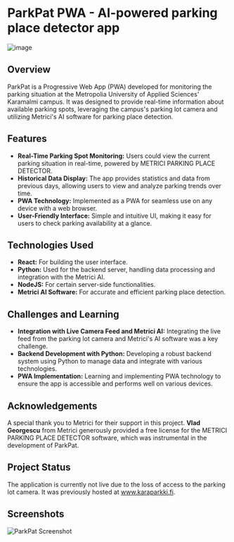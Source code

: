 # ParkPat PWA - AI-powered parking place detector app
![image](https://github.com/vvilho/parkpat-pwa/assets/63448548/0b044a39-2918-415d-8bd8-773248a62357)

## Overview
ParkPat is a Progressive Web App (PWA) developed for monitoring the parking situation at the Metropolia University of Applied Sciences' Karamalmi campus. It was designed to provide real-time information about available parking spots, leveraging the campus's parking lot camera and utilizing Metrici's AI software for parking place detection.

## Features
- **Real-Time Parking Spot Monitoring:** Users could view the current parking situation in real-time, powered by METRICI PARKING PLACE DETECTOR.
- **Historical Data Display:** The app provides statistics and data from previous days, allowing users to view and analyze parking trends over time.
- **PWA Technology:** Implemented as a PWA for seamless use on any device with a web browser.
- **User-Friendly Interface:** Simple and intuitive UI, making it easy for users to check parking availability at a glance.

## Technologies Used
- **React:** For building the user interface.
- **Python:** Used for the backend server, handling data processing and integration with the Metrici AI.
- **NodeJS:** For certain server-side functionalities.
- **Metrici AI Software:** For accurate and efficient parking place detection.

## Challenges and Learning
- **Integration with Live Camera Feed and Metrici AI:** Integrating the live feed from the parking lot camera and Metrici's AI software was a key challenge.
- **Backend Development with Python:** Developing a robust backend system using Python to manage data and integrate with various technologies.
- **PWA Implementation:** Learning and implementing PWA technology to ensure the app is accessible and performs well on various devices.

## Acknowledgements
A special thank you to Metrici for their support in this project. **Vlad Georgescu** from Metrici generously provided a free license for the METRICI PARKING PLACE DETECTOR software, which was instrumental in the development of ParkPat.

## Project Status
The application is currently not live due to the loss of access to the parking lot camera. It was previously hosted at www.karaparkki.fi.

## Screenshots
![ParkPat Screenshot](https://user-images.githubusercontent.com/63448548/189776851-ec4a00c7-caac-4bee-b098-278eab02281c.png)



